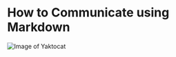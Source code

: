 # How to Communicate using Markdown

![Image of Yaktocat](https://octodex.github.com/images/yaktocat.png)
